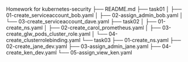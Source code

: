 Homework for kubernetes-security
├── README.md
├── task01
│   ├── 01-create_serviceaccount_bob.yaml
│   ├── 02-assign_admin_bob.yaml
│   └── 03-create_serviceaccount_dave.yaml
├── task02
│   ├── 01-create_ns.yaml
│   ├── 02-create_carol_prometheus.yaml
│   ├── 03-create_glw_pods_cluster_role.yaml
│   └── 04-create_clusterrolebinding.yaml
└── task03
    ├── 01-create_ns.yaml
    ├── 02-create_jane_dev.yaml
    ├── 03-assign_admin_jane.yaml
    ├── 04-create_ken_dev.yaml
    └── 05-assign_view_ken.yaml